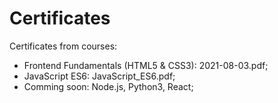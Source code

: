 # Certificates
Certificates from courses:

* Frontend Fundamentals (HTML5 & CSS3): 2021-08-03.pdf;
* JavaScript ES6: JavaScript_ES6.pdf;
* Comming soon: Node.js, Python3, React;



  
